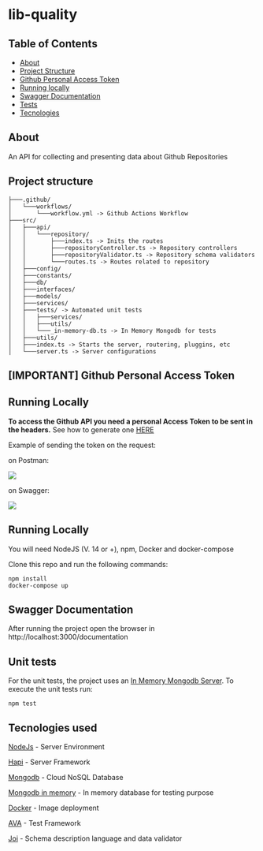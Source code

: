 # lib-quality

## Table of Contents

- [About](#about)
- [Project Structure](#structure)
- [Github Personal Access Token](#access_token)
- [Running locally](#run_locally)
- [Swagger Documentation](#docs)
- [Tests](#tests)
- [Tecnologies](#techs)

## About <a name = "about"></a>

An API for collecting and presenting data about Github Repositories

## Project structure <a name = "structure"></a>

```
├───.github/
│   └───workflows/
│       └───workflow.yml -> Github Actions Workflow
├───src/
│   ├───api/
│   │   └───repository/
│   │       ├───index.ts -> Inits the routes
│   │       ├───repositoryController.ts -> Repository controllers
│   │       ├───repositoryValidator.ts -> Repository schema validators
│   │       └───routes.ts -> Routes related to repository
│   ├───config/
│   ├───constants/
│   ├───db/
│   ├───interfaces/
│   ├───models/
│   ├───services/
│   ├───tests/ -> Automated unit tests
│   │   ├───services/
│   │   ├───utils/
│   │   └───_in-memory-db.ts -> In Memory Mongodb for tests
│   ├───utils/
│   ├───index.ts -> Starts the server, routering, pluggins, etc
│   └───server.ts -> Server configurations
```

## [IMPORTANT] Github Personal Access Token <a name = "access_token"></a>

## Running Locally <a name = "run_locally"></a>

**To access the Github API you need a personal Access Token to be sent in the headers.** See how to generate one [HERE](https://docs.github.com/en/github/authenticating-to-github/creating-a-personal-access-token)

Example of sending the token on the request:

on Postman:

<img src="https://user-images.githubusercontent.com/28464939/115126224-e1b2a900-9fa3-11eb-8f0a-96db8e224fa3.png" />

on Swagger:

<img src="https://user-images.githubusercontent.com/28464939/115126280-3e15c880-9fa4-11eb-9722-a1fa68700078.png" />

## Running Locally <a name = "run_locally"></a>

You will need NodeJS (V. 14 or +), npm, Docker and docker-compose

Clone this repo and run the following commands:

<!-- Don't worry, a local Mongodb will run on a docker container. -->

```
npm install
docker-compose up
```

## Swagger Documentation <a name = "docs"></a>

After running the project open the browser in http://localhost:3000/documentation

## Unit tests <a name = "tests"></a>

For the unit tests, the project uses an [In Memory Mongodb Server](https://github.com/nodkz/mongodb-memory-server). To execute the unit tests run:

```
npm test
```

## Tecnologies used <a name = "techs"></a>

[NodeJs](https://nodejs.org/en/) - Server Environment

[Hapi](https://hapi.dev) - Server Framework

[Mongodb](https://www.mongodb.com) - Cloud NoSQL Database

[Mongodb in memory](https://github.com/nodkz/mongodb-memory-server) - In memory database for testing purpose

[Docker](https://www.docker.com) - Image deployment

[AVA](https://github.com/avajs/ava) - Test Framework

[Joi](https://joi.dev) - Schema description language and data validator

